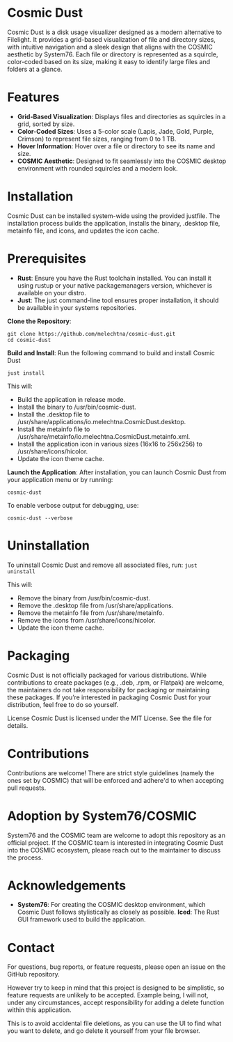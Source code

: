 # Cosmic Dust

Cosmic Dust is a disk usage visualizer designed as a modern alternative to Filelight. It provides a grid-based visualization of file and directory sizes, with intuitive navigation and a sleek design that aligns with the COSMIC aesthetic by System76. Each file or directory is represented as a squircle, color-coded based on its size, making it easy to identify large files and folders at a glance.

# Features
- **Grid-Based Visualization**: Displays files and directories as squircles in a grid, sorted by size.
- **Color-Coded Sizes**: Uses a 5-color scale (Lapis, Jade, Gold, Purple, Crimson) to represent file sizes, ranging from 0 to 1 TB.
- **Hover Information**: Hover over a file or directory to see its name and size.
- **COSMIC Aesthetic**: Designed to fit seamlessly into the COSMIC desktop environment with rounded squircles and a modern look.

# Installation
Cosmic Dust can be installed system-wide using the provided justfile. The installation process builds the application, installs the binary, .desktop file, metainfo file, and icons, and updates the icon cache.

# Prerequisites
- **Rust**: Ensure you have the Rust toolchain installed. You can install it using rustup or your native packagemanagers version, whichever is available on your distro.
- **Just**: The just command-line tool ensures proper installation, it should be available in your systems repositories.


**Clone the Repository**:

```
git clone https://github.com/melechtna/cosmic-dust.git
cd cosmic-dust
```
**Build and Install**: Run the following command to build and install Cosmic Dust
``` 
just install
```
This will:

- Build the application in release mode.
- Install the binary to /usr/bin/cosmic-dust.
- Install the .desktop file to /usr/share/applications/io.melechtna.CosmicDust.desktop.
- Install the metainfo file to /usr/share/metainfo/io.melechtna.CosmicDust.metainfo.xml.
- Install the application icon in various sizes (16x16 to 256x256) to /usr/share/icons/hicolor.
- Update the icon theme cache.

**Launch the Application**: After installation, you can launch Cosmic Dust from your application menu or by running:
```
cosmic-dust
```
To enable verbose output for debugging, use:
```
cosmic-dust --verbose
```
# Uninstallation
To uninstall Cosmic Dust and remove all associated files, run:
```just uninstall```

This will:

- Remove the binary from /usr/bin/cosmic-dust.
- Remove the .desktop file from /usr/share/applications.
- Remove the metainfo file from /usr/share/metainfo.
- Remove the icons from /usr/share/icons/hicolor.
- Update the icon theme cache.
# Packaging
Cosmic Dust is not officially packaged for various distributions. While contributions to create packages (e.g., .deb, .rpm, or Flatpak) are welcome, the maintainers do not take responsibility for packaging or maintaining these packages. If you’re interested in packaging Cosmic Dust for your distribution, feel free to do so yourself.

License
Cosmic Dust is licensed under the MIT License. See the  file for details.

# Contributions
Contributions are welcome! There are strict style guidelines (namely the ones set by COSMIC) that will be enforced and adhere'd to when accepting pull requests.

# Adoption by System76/COSMIC
System76 and the COSMIC team are welcome to adopt this repository as an official project. If the COSMIC team is interested in integrating Cosmic Dust into the COSMIC ecosystem, please reach out to the maintainer to discuss the process.

# Acknowledgements
- **System76**: For creating the COSMIC desktop environment, which Cosmic Dust follows stylistically as closely as possible.
**Iced**: The Rust GUI framework used to build the application.

# Contact
For questions, bug reports, or feature requests, please open an issue on the GitHub repository. 

However try to keep in mind that this project is designed to be simplistic, so feature requests are unlikely to be accepted. Example being, I will not, under any circumstances, accept responsibility for adding a delete function within this application.

This is to avoid accidental file deletions, as you can use the UI to find what you want to delete, and go delete it yourself from your file browser.
